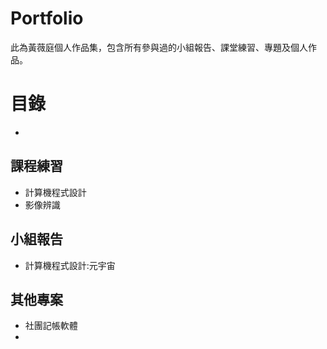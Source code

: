# Portfolio
此為黃薇庭個人作品集，包含所有參與過的小組報告、課堂練習、專題及個人作品。
# 目錄
- 
## 課程練習
- 計算機程式設計
- 影像辨識
## 小組報告
- 計算機程式設計:元宇宙
## 其他專案
- 社團記帳軟體
- 
